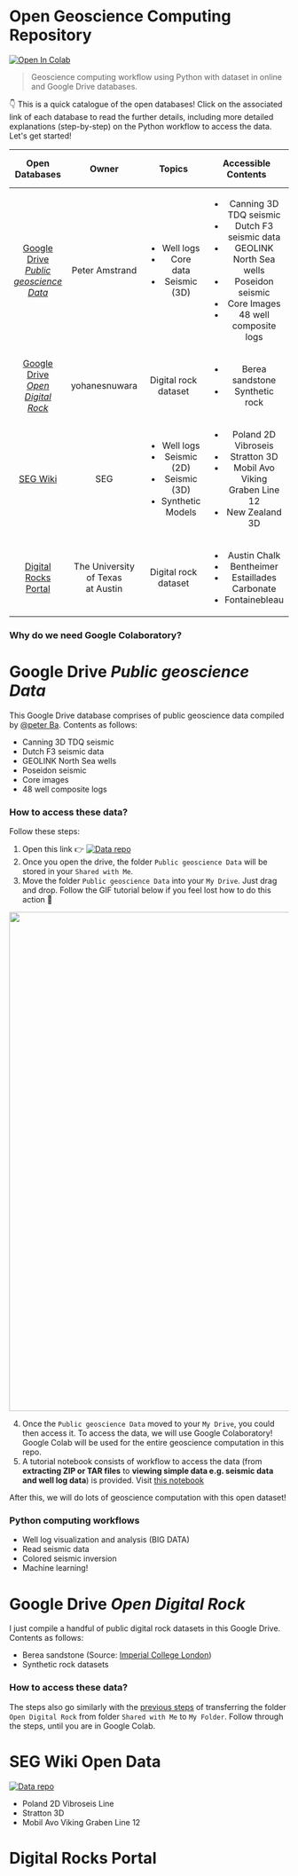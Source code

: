 # Open Geoscience Computing Repository

[![Open In Colab](https://colab.research.google.com/assets/colab-badge.svg)](https://colab.research.google.com)

> Geoscience computing workflow using Python with dataset in online and Google Drive databases.

👇 This is a quick catalogue of the open databases! Click on the associated link of each database to read the further details, including more detailed explanations (step-by-step) on the Python workflow to access the data. Let's get started!

|Open Databases|Owner|Topics|Accessible Contents|How-to-access tutorial|
|:---:|:---:|:---:|:---:|:---:|
|[Google Drive<br> *Public geoscience Data*](https://github.com/yohanesnuwara/open-geoscience-repository#google-drive-public-geoscience-data)|Peter Amstrand|<ul> <li>Well logs</li> <li>Core data</li> <li>Seismic (3D)</li> </ul>|<ul> <li>Canning 3D TDQ seismic</li> <li>Dutch F3 seismic data</li> <li>GEOLINK North Sea wells</li> <li>Poseidon seismic</li> <li>Core Images</li> <li>48 well composite logs</li> </ul>|[Notebook](https://github.com/yohanesnuwara/open-geoscience-repository/blob/master/how_to_access_public_geoscience_data.ipynb)|
|[Google Drive<br> *Open Digital Rock*](https://github.com/yohanesnuwara/open-geoscience-repository#google-drive-open-digital-rock)|yohanesnuwara|Digital rock<br>dataset|<ul> <li>Berea sandstone</li> <li>Synthetic rock</li> </ul>|[Notebook]()|
|[SEG Wiki](https://github.com/yohanesnuwara/open-geoscience-repository#seg-wiki-open-data)|SEG|<ul> <li>Well logs</li> <li>Seismic (2D)</li> <li>Seismic (3D)</li> <li>Synthetic Models</li> </ul>|<ul> <li>Poland 2D Vibroseis</li> <li>Stratton 3D</li> <li>Mobil Avo Viking<br>Graben Line 12</li> <li>New Zealand 3D</li> </ul>|[Notebook]()|
|[Digital Rocks Portal](https://github.com/yohanesnuwara/open-geoscience-repository#digital-rocks-portal)|The University of Texas<br>at Austin|Digital rock<br>dataset|<ul> <li>Austin Chalk</li> <li>Bentheimer</li> <li>Estaillades Carbonate</li> <li>Fontainebleau</li> </ul>|[Notebook]()|

### Why do we need Google Colaboratory?

# Google Drive *Public geoscience Data*

This Google Drive database comprises of public geoscience data compiled by [@peter Ba](peteramstrand@gmail.com). Contents as follows:
* Canning 3D TDQ seismic
* Dutch F3 seismic data
* GEOLINK North Sea wells
* Poseidon seismic
* Core images
* 48 well composite logs

### How to access these data?

Follow these steps:
1. Open this link 👉 [![Data repo](https://img.shields.io/badge/data%20available-google%20drive-green)](https://drive.google.com/drive/u/0/folders/0B7brcf-eGK8CRUhfRW9rSG91bW8)
2. Once you open the drive, the folder `Public geoscience Data` will be stored in your `Shared with Me`.
3. Move the folder `Public geoscience Data` into your `My Drive`. Just drag and drop. Follow the GIF tutorial below if you feel lost how to do this action 🙂

<div>
<img src="https://user-images.githubusercontent.com/51282928/81036756-74108880-8eca-11ea-94c3-041ff4a5cc5d.gif" width="900"/>
</div>

4. Once the `Public geoscience Data` moved to your `My Drive`, you could then access it. To access the data, we will use Google Colaboratory! Google Colab will be used for the entire geoscience computation in this repo.
5. A tutorial notebook consists of workflow to access the data (from **extracting ZIP or TAR files** to **viewing simple data e.g. seismic data and well log data**) is provided. Visit [this notebook](https://github.com/yohanesnuwara/open-geoscience-repository/blob/master/how_to_access_public_geoscience_data.ipynb)

After this, we will do lots of geoscience computation with this open dataset!

### Python computing workflows

* Well log visualization and analysis (BIG DATA)
* Read seismic data
* Colored seismic inversion
* Machine learning!

# Google Drive *Open Digital Rock*

I just compile a handful of public digital rock datasets in this Google Drive. Contents as follows:
* Berea sandstone (Source: [Imperial College London](https://www.imperial.ac.uk/earth-science/research/research-groups/perm/research/pore-scale-modelling/micro-ct-images-and-networks/berea-sandstone/))
* Synthetic rock datasets

### How to access these data?

The steps also go similarly with the [previous steps](https://github.com/yohanesnuwara/open-geoscience-repository#google-drive-public-geoscience-data) of transferring the folder `Open Digital Rock` from folder `Shared with Me` to `My Folder`. Follow through the steps, until you are in Google Colab.   

# SEG Wiki Open Data

[![Data repo](https://img.shields.io/badge/data%20available-SEG%20wiki-orange)](https://wiki.seg.org/wiki/Open_data)

* Poland 2D Vibroseis Line
* Stratton 3D
* Mobil Avo Viking Graben Line 12

# Digital Rocks Portal

